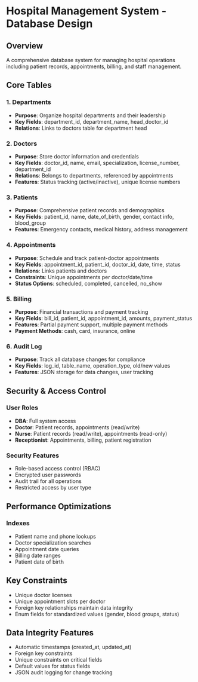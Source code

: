 # Hospital Management System - Database Design

## Overview
A comprehensive database system for managing hospital operations including patient records, appointments, billing, and staff management.

## Core Tables

### 1. Departments
- **Purpose**: Organize hospital departments and their leadership
- **Key Fields**: department_id, department_name, head_doctor_id
- **Relations**: Links to doctors table for department head

### 2. Doctors
- **Purpose**: Store doctor information and credentials
- **Key Fields**: doctor_id, name, email, specialization, license_number, department_id
- **Relations**: Belongs to departments, referenced by appointments
- **Features**: Status tracking (active/inactive), unique license numbers

### 3. Patients
- **Purpose**: Comprehensive patient records and demographics
- **Key Fields**: patient_id, name, date_of_birth, gender, contact info, blood_group
- **Features**: Emergency contacts, medical history, address management

### 4. Appointments
- **Purpose**: Schedule and track patient-doctor appointments
- **Key Fields**: appointment_id, patient_id, doctor_id, date, time, status
- **Relations**: Links patients and doctors
- **Constraints**: Unique appointments per doctor/date/time
- **Status Options**: scheduled, completed, cancelled, no_show

### 5. Billing
- **Purpose**: Financial transactions and payment tracking
- **Key Fields**: bill_id, patient_id, appointment_id, amounts, payment_status
- **Features**: Partial payment support, multiple payment methods
- **Payment Methods**: cash, card, insurance, online

### 6. Audit Log
- **Purpose**: Track all database changes for compliance
- **Key Fields**: log_id, table_name, operation_type, old/new values
- **Features**: JSON storage for data changes, user tracking

## Security & Access Control

### User Roles
- **DBA**: Full system access
- **Doctor**: Patient records, appointments (read/write)
- **Nurse**: Patient records (read/write), appointments (read-only)
- **Receptionist**: Appointments, billing, patient registration

### Security Features
- Role-based access control (RBAC)
- Encrypted user passwords
- Audit trail for all operations
- Restricted access by user type

## Performance Optimizations

### Indexes
- Patient name and phone lookups
- Doctor specialization searches
- Appointment date queries
- Billing date ranges
- Patient date of birth

## Key Constraints
- Unique doctor licenses
- Unique appointment slots per doctor
- Foreign key relationships maintain data integrity
- Enum fields for standardized values (gender, blood groups, status)

## Data Integrity Features
- Automatic timestamps (created_at, updated_at)
- Foreign key constraints
- Unique constraints on critical fields
- Default values for status fields
- JSON audit logging for change tracking